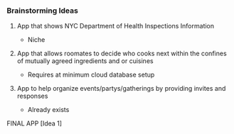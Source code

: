 ### Brainstorming Ideas

1. App that shows NYC Department of Health Inspections Information
    - Niche

2. App that allows roomates to decide who cooks next within the confines of mutually agreed ingredients and or cuisines
    - Requires at minimum cloud database setup

3. App to help organize events/partys/gatherings by providing invites and responses
    - Already exists


FINAL APP [Idea 1]

